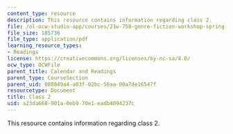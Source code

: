 ```yaml
---
content_type: resource
description: This resource contains information regarding class 2.
file: /ol-ocw-studio-app/courses/21w-758-genre-fiction-workshop-spring-2013/a23da668901a0eb970e1eadb4094237c_MIT21W_758S13_Class_2.pdf
file_size: 185736
file_type: application/pdf
learning_resource_types:
- Readings
license: https://creativecommons.org/licenses/by-nc-sa/4.0/
ocw_type: OCWFile
parent_title: Calendar and Readings
parent_type: CourseSection
parent_uid: 080849a4-a03f-02bc-56aa-00a7de16547f
resourcetype: Document
title: Class 2
uid: a23da668-901a-0eb9-70e1-eadb4094237c
---
```

This resource contains information regarding class 2.